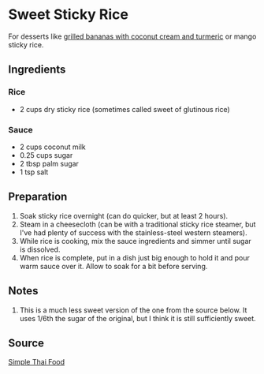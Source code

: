 # Sweet Sticky Rice
For desserts like [grilled bananas with coconut cream and turmeric](grilled-bananas-with-coconut-sticky-rice.md) or mango sticky rice.

## Ingredients

### Rice
- 2 cups dry sticky rice (sometimes called sweet of glutinous rice)

### Sauce
- 2 cups coconut milk
- 0.25 cups sugar
- 2 tbsp palm sugar
- 1 tsp salt

## Preparation
1. Soak sticky rice overnight (can do quicker, but at least 2 hours).
2. Steam in a cheesecloth (can be with a traditional sticky rice steamer, but I've had plenty of success with the stainless-steel western steamers).
3. While rice is cooking, mix the sauce ingredients and simmer until sugar is dissolved.
4. When rice is complete, put in a dish just big enough to hold it and pour warm sauce over it. Allow to soak for a bit before serving.

## Notes
1. This is a much less sweet version of the one from the source below. It uses 1/6th the sugar of the original, but I think it is still sufficiently sweet.

## Source

[Simple Thai Food](https://www.goodreads.com/book/show/18142451-simple-thai-food)